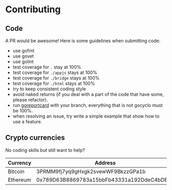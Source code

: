# Contributing

## Code

A PR would be awesome!
Here is some guidelines when submitting code:

- use gofmt
- use govet
- use golint
- test coverage for ```.``` stay at 100%
- test coverage for ```./appjs``` stays at 100%
- test coverage for ```./bridge``` stays at 100%
- test coverage for ```./html``` stays at 100%
- try to keep consistent coding style
- avoid naked returns (if you deal with a part of the code that have some, please refactor).
- run [goreportcard](https://goreportcard.com/report/) with your branch, everything that is not gocyclo must be 100%.
- when resolving an issue, try write a simple example that show how to use a feature.

## Crypto currencies

No coding skills but still want to help?

| Currency | Address | Link |
|---|---|---|
| Bitcoin | 3PRMM9fj7yq9gHxgk2svewWF9BkzzGPa1b | [Coinbase](https://www.coinbase.com/addresses/5b483f32bec71f034450c264) |
Ethereum | 0x789D63B8869783a15bbFb43331a192DdeC4bDE53 | [Coinbase](https://www.coinbase.com/addresses/5b483b8df2ba04096454ea62) |
